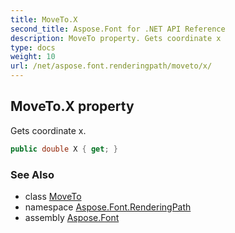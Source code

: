 ```yaml
---
title: MoveTo.X
second_title: Aspose.Font for .NET API Reference
description: MoveTo property. Gets coordinate x
type: docs
weight: 10
url: /net/aspose.font.renderingpath/moveto/x/
---
```

## MoveTo.X property

Gets coordinate x.

```csharp
public double X { get; }
```

### See Also

* class [MoveTo](../)
* namespace [Aspose.Font.RenderingPath](../../../aspose.font.renderingpath/)
* assembly [Aspose.Font](../../../)


